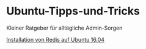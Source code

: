 # Ubuntu-Tipps-und-Tricks
Kleiner Ratgeber für alltägliche Admin-Sorgen

[Installation von Redis auf Ubuntu 16.04](https://github.com/ai19/Ubuntu-Tipps-und-Tricks/blob/master/redis-ubuntu-1604.md)
